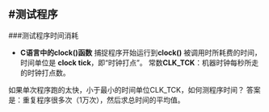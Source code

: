 #测试程序
---
###测试程序时间消耗
* **C语言中的clock()函数**
 捕捉程序开始运行到**clock()** 被调用时所耗费的时间，时间单位是 **clock tick**，即“时钟打点”。
 常数**CLK_TCK**：机器时钟每秒所走的时钟打点数。

 如果单次程序跑的太快，小于最小的时间单位CLK_TCK，如何测程序时间？ 答案是：重复程序很多次（1万次），然后求总时间的平均值。
